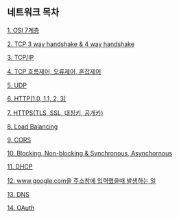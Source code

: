 ## 네트워크 목차

<!-- 아래 내용은 예시이니, 지우고 작성해주세요. -->

[1. OSI 7계층 ](https://github.com/Hyeondoonge/cs-interview-for-beginner/blob/sup/network/OSI%207%EA%B3%84%EC%B8%B5.md)

[2. TCP 3 way handshake & 4 way handshake ](https://github.com/Hyeondoonge/cs-interview-for-beginner/blob/sup/network/TCP%203%20way%20handshake%20%26%204%20way%20handshake.md)

[3. TCP/IP](https://github.com/Hyeondoonge/cs-interview-for-beginner/blob/main/network/TCP%2CIP.md)

[4. TCP 흐름제어, 오류제어, 혼잡제어](https://github.com/Hyeondoonge/cs-interview-for-beginner/blob/main/network/TCP%20%ED%9D%90%EB%A6%84%EC%A0%9C%EC%96%B4%2C%20%EC%98%A4%EB%A5%98%EC%A0%9C%EC%96%B4%2C%20%ED%98%BC%EC%9E%A1%EC%A0%9C%EC%96%B4.md)

[5. UDP](https://github.com/Hyeondoonge/cs-interview-for-beginner/blob/main/network/UDP.md)

[6. HTTP(1.0, 1.1, 2, 3)](https://github.com/Hyeondoonge/cs-interview-for-beginner/blob/main/network/HTTP.md)

[7. HTTPS(TLS, SSL, 대칭키, 공개키)](<https://github.com/Hyeondoonge/cs-interview-for-beginner/blob/main/network/HTTPS(TLS%2C%20SSL%2C%20%EB%8C%80%EC%B9%AD%ED%82%A4%2C%20%EA%B3%B5%EA%B0%9C%ED%82%A4).md>)

[8. Load Balancing](https://github.com/Hyeondoonge/cs-interview-for-beginner/blob/main/network/Load%20Balancing.md)

[9. CORS](https://github.com/Hyeondoonge/cs-interview-for-beginner/blob/main/network/CORS.md)

[10. Blocking, Non-blocking & Synchronous, Asynchornous](https://github.com/Hyeondoonge/cs-interview-for-beginner/blob/main/network/Blocking%2C%20Non-blocking%20%26%20Synchronous%2C%20Asynchronous.md)

[11. DHCP](https://github.com/Hyeondoonge/cs-interview-for-beginner/blob/main/network/DHCP.md)

[12. www.google.com을 주소창에 입력했을때 발생하는 일](https://github.com/Hyeondoonge/cs-interview-for-beginner/blob/main/network/www.google.com%EC%9D%84%20%EC%A3%BC%EC%86%8C%EC%B0%BD%EC%97%90%20%EC%9E%85%EB%A0%A5%ED%96%88%EC%9D%84%20%EB%95%8C%20%EC%83%9D%EA%B8%B0%EB%8A%94%20%EC%9D%BC.md)

[13. DNS](https://github.com/Hyeondoonge/cs-interview-for-beginner/blob/main/network/DNS.md)

[14. OAuth](https://github.com/Hyeondoonge/cs-interview-for-beginner/blob/main/network/OAuth.md)
